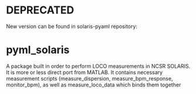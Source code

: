 # DEPRECATED
New version can be found in solaris-pyaml repository: 

# pyml_solaris
A package built in order to perform LOCO measurements in NCSR SOLARIS. It is more or less direct port from MATLAB.
It contains necessary measurement scripts (measure_dispersion, measure_bpm_response, monitor_bpm), as well as 
measure_loco_data which binds them together
